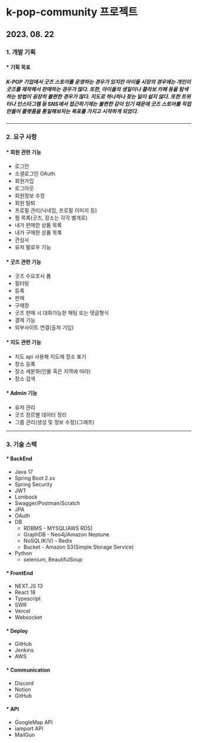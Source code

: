 # k-pop-community 프로젝트 
## 2023. 08. 22 
### 1. 개발 기획
#### * 기획 목표
##### K-POP 기업에서 굿즈 스토어를 운영하는 경우가 있지만 아이돌 시장의 경우에는 개인이 굿즈를 제작해서 판매하는 경우가 많다. 또한, 아이돌의 생일이나 콜라보 카페 등을 탐색하는 방법이 굉장히 불편한 경우가 많다. 지도로 하나하나 찾는 일이 쉽지 않다. 또한 트위터나 인스타그램 등 SNS에서 접근하기에는 불편한 감이 있기 때문에 굿즈 스토어를 직접 만들어 플랫폼을 통일해보자는 목표를 가지고 시작하게 되었다.
------

### 2. 요구 사항
#### * 회원 관련 기능
* 로그인
* 소셜로그인 OAuth
* 회원가입
* 로그아웃
* 회원정보 수정
* 회원 탈퇴
* 프로필 관리(닉네임, 프로필 이미지 등)
* 찜 목록(굿즈, 장소는 각각 별개로)
* 내가 판매한 상품 목록
* 내가 구매한 상품 목록
* 관심사
* 유저 팔로우 기능

#### * 굿즈 관련 기능
* 굿즈 수요조사 폼
* 필터링
* 등록
* 판매
* 구매창
* 굿즈 판매 시 대화가능한 채팅 또는 댓글형식
* 결제 기능
* 외부사이트 연결(출처 기입)

#### * 지도 관련 기능
* 지도 api 사용해 지도에 장소 표기
* 장소 등록
* 장소 세분화(인물 혹은 지역에 따라)
* 장소 검색

#### * Admin 기능
* 유저 관리
* 굿즈 장르별 데이터 정리
* 그룹 관리(생성 및 정보 수정)(그래프)
------

### 3. 기술 스택
#### * BackEnd
* Java 17
* Spring Boot 2.xx
* Spring Security
* JWT
* Lombock
* Swagger/Postman/Scratch
* JPA
* OAuth
* DB
  * RDBMS - MYSQL(AWS RDS)
  * GraphDB - Neo4j/Amazon Neptune
  * NoSQL(K/V) - Redis
  * Bucket - Amazon S3(Simple Storage Service)
* Python
  * selenium, BeautifulSoup
 
#### * FrontEnd
* NEXT.JS 13
* React 18
* Typescript
* SWR
* Vercel
* Websocket

#### * Deploy
* GitHub
* Jenkins
* AWS

#### * Communication
* Discord
* Notion
* GitHub

#### * API
* GoogleMap API
* iamport API
* MailGun
